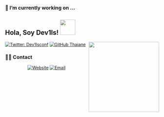 ### 🔭 I’m currently working on ...

<h2> Hola, Soy Dev1ls! <img src="https://media.giphy.com/media/mGcNjsfWAjY5AEZNw6/giphy.gif" width="50"></h2>
<img align='right' src="https://media.giphy.com/media/26tn33aiTi1jkl6H6/giphy.gif" width="230">

[![Twitter: Dev1lsconf](https://img.shields.io/twitter/follow/dev1lsconf?style=social)](https://twitter.com/dev1sconf)
[![GitHub Thaiane](https://img.shields.io/github/followers/dev1lsconf?label=follow&style=social)](https://github.com/dev1lsconf)

<h3> 🤝🏻 Contact </h3>

<p align="center">
<a href="https://dev1ls.online" target="_blank"><img alt="Website" src="https://img.shields.io/badge/Website-www.dev1ls.online.np-blue?style=flat&logo=google-chrome"></a>
<a href="mailto:dev1lsconf@gmail.com"><img alt="Email" src="https://img.shields.io/badge/Email-dev1lsconf@gmail.com-blue?style=flat&logo=gmail"></a>
</p>

<!--
**dev1lsconf/dev1lsconf** is a ✨ _special_ ✨ repository because its `README.md` (this file) appears on your GitHub profile.

Here are some ideas to get you started:

- 🔭 I’m currently working on ...
- 🌱 I’m currently learning ...
- 👯 I’m looking to collaborate on ...
- 🤔 I’m looking for help with ...
- 💬 Ask me about ...
- 📫 How to reach me: ...
- 😄 Pronouns: ...
- ⚡ Fun fact: ...
-->
